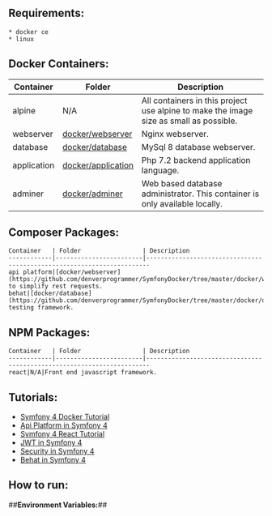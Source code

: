 
## **Requirements:** ##
    * docker ce
    * linux

## **Docker Containers:** ##
Container   | Folder                 | Description
------------|------------------------|-----------------------------------------------------------------------
alpine      | N/A                    | All containers in this project use alpine to make the image size as small as possible.
webserver   | [docker/webserver](https://github.com/denverprogrammer/SymfonyDocker/tree/master/docker/webserver) | Nginx webserver.
database    | [docker/database](https://github.com/denverprogrammer/SymfonyDocker/tree/master/docker/database) | MySql 8 database webserver.
application | [docker/application](https://github.com/denverprogrammer/SymfonyDocker/tree/master/docker/database) | Php 7.2 backend application language.
adminer     | [docker/adminer](https://github.com/denverprogrammer/SymfonyDocker/tree/master/docker/adminer) | Web based database administrator.  This container is only available locally.

## **Composer Packages:** ##
    Container   | Folder                 | Description
    ------------|------------------------|-----------------------------------------------------------------------
    api platform|[docker/webserver](https://github.com/denverprogrammer/SymfonyDocker/tree/master/docker/webserver)|Framework to simplify rest requests.
    behat|[docker/database](https://github.com/denverprogrammer/SymfonyDocker/tree/master/docker/database)|Gerkin testing framework.

## **NPM Packages:** ##
    Container   | Folder                 | Description
    ------------|------------------------|-----------------------------------------------------------------------
    react|N/A|Front end javascript framework.

## **Tutorials:** ##
* [Symfony 4 Docker Tutorial](https://knplabs.com/en/blog/how-to-dockerise-a-symfony-4-project) 
* [Api Platform in Symfony 4](https://symfonycasts.com/screencast/symfony-rest/test-database) 
* [Symfony 4 React Tutorial](https://auth0.com/blog/developing-modern-apps-with-symfony-and-react/#Running-your-React-and-Symfony-App) 
* [JWT in Symfony 4](https://symfonycasts.com/screencast/symfony-rest4)
* [Security in Symfony 4](https://symfonycasts.com/screencast/api-platform-security/test-reset-database#play)
* [Behat in Symfony 4](https://blog.rafalmuszynski.pl/how-to-configure-behat-with-symfony-4/)

## **How to run:** ##


##**Environment Variables:**##
